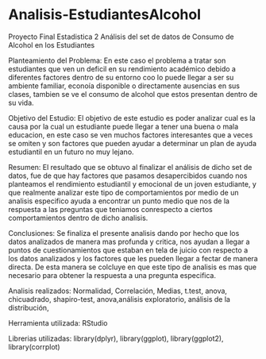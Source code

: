 # Analisis-EstudiantesAlcohol
Proyecto Final Estadistica 2
Análisis del set de datos de Consumo de Alcohol en los Estudiantes


Planteamiento del Problema: En este caso el problema a tratar son estudiantes que ven un deficil en su rendimiento académico debido a diferentes factores dentro de su entorno coo lo puede llegar a ser su ambiente familiar, econoía disponible o directamente ausencias en sus clases, tambien se ve el consumo de alcohol que estos presentan dentro de su vida.


Objetivo del Estudio: El objetivo de este estudio es poder analizar cual es la causa por la cual un estudiante puede llegar a tener una buena o mala educacion, en este caso se ven muchos factores interesantes que a veces se omiten y son factores que pueden ayudar a determinar un plan de ayuda estudiantil en un futuro no muy lejano.


Resumen: El resultado que se obtuvo al finalizar el análisis de dicho set de datos, fue de que hay factores que pasamos desapercibidos cuando nos planteamos el rendimiento estudiantil y emocional de un joven estudiante, y que realmente analizar este tipo de comportamientos por medio de un analisis especifico ayuda a encontrar un punto medio que nos de la respuesta a las preguntas que teniamos conrespecto a ciertos comportamientos dentro de dicho analisis.


Conclusiones: Se finaliza el presente analisis dando por hecho que los datos analizados de manera mas profunda y critica, nos ayudan a llegar a puntos de cuestionamientos que estaban en tela de juicio con respecto a los datos analizados y los factores que les pueden llegar a fectar de manera directa. De esta manera se colcluye en que este tipo de analisis es mas que necesario para obtener la respuesta a una pregunta especifica.


Analisis realizados: Normalidad, Correlación, Medias, t.test, anova, chicuadrado, shapiro-test, anova,análisis exploratorio, análisis de la distribución,


Herramienta utilizada: RStudio


Librerias utilizadas: library(dplyr), library(ggplot), library(ggplot2), library(corrplot)

